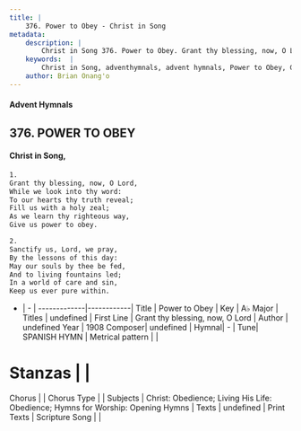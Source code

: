 ```yaml
---
title: |
    376. Power to Obey - Christ in Song
metadata:
    description: |
        Christ in Song 376. Power to Obey. Grant thy blessing, now, O Lord, While we look into thy word: To our hearts thy truth reveal; Fill us with a holy zeal; As we learn thy righteous way, Give us power to obey.
    keywords:  |
        Christ in Song, adventhymnals, advent hymnals, Power to Obey, Grant thy blessing, now, O Lord. 
    author: Brian Onang'o
---
```


#### Advent Hymnals
## 376. POWER TO OBEY
####  Christ in Song,

```txt
1.
Grant thy blessing, now, O Lord,
While we look into thy word:
To our hearts thy truth reveal;
Fill us with a holy zeal;
As we learn thy righteous way,
Give us power to obey.

2.
Sanctify us, Lord, we pray,
By the lessons of this day:
May our souls by thee be fed,
And to living fountains led;
In a world of care and sin,
Keep us ever pure within.


```

- |   -  |
-------------|------------|
Title | Power to Obey |
Key | A♭ Major |
Titles | undefined |
First Line | Grant thy blessing, now, O Lord |
Author | undefined
Year | 1908
Composer| undefined |
Hymnal|  - |
Tune| SPANISH HYMN |
Metrical pattern | |
# Stanzas |  |
Chorus |  |
Chorus Type |  |
Subjects | Christ: Obedience; Living His Life: Obedience; Hymns for Worship: Opening Hymns |
Texts | undefined |
Print Texts | 
Scripture Song |  |
    
